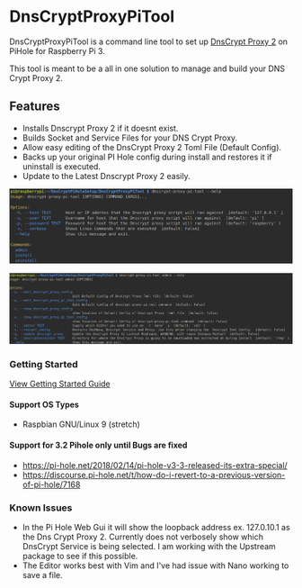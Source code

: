 # DnsCryptProxyPiTool


DnsCryptProxyPiTool is a command line tool to set up [DnsCrypt Proxy 2](https://github.com/jedisct1/dnscrypt-proxy) on PiHole for Raspberry Pi 3.

This tool is meant to be a all in one solution to manage and build your DNS Crypt Proxy 2.

## Features

- Installs Dnscrypt Proxy 2 if it doesnt exist.
- Builds Socket and Service Files for your DNS Crypt Proxy. 
- Allow easy editing of the DnsCrypt Proxy 2 Toml File (Default Config).
- Backs up your  original PI Hole config during install and restores it if uninstall is executed.
- Update to the Latest Dnscrypt Proxy 2 easily.



![ScreenShot](img/mainHelpMenu.png)



![ScreenShot](img/adminHelpMenu.png)



### Getting Started

[View Getting Started Guide](GET_STARTED.MD)

#### Support OS Types
- Raspbian GNU/Linux 9 (stretch)


#### Support for 3.2 Pihole only until Bugs are fixed
- https://pi-hole.net/2018/02/14/pi-hole-v3-3-released-its-extra-special/
- https://discourse.pi-hole.net/t/how-do-i-revert-to-a-previous-version-of-pi-hole/7168
 
### Known Issues
- In the Pi Hole Web Gui it will show the loopback address ex. 127.0.10.1 as the Dns Crypt Proxy 2.
Currently does not verbosely show which DnsCrypt Service is being selected. I am working with the Upstream
package to see if this possible.
- The Editor works best with Vim and I've had issue with Nano working to save a file.



